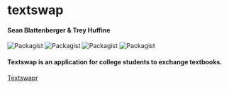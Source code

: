 # textswap
#### Sean Blattenberger & Trey Huffine

![Packagist](https://img.shields.io/badge/Angular-1.4.1-red.svg?style=flat-square) ![Packagist](https://img.shields.io/badge/Express-4.12.4-blue.svg?style=flat-square) ![Packagist](https://img.shields.io/badge/Node-0.12.4-green.svg?style=flat-square) ![Packagist](https://img.shields.io/badge/MongoDB-3.0.4-orange.svg?style=flat-square)

#### Textswap is an application for college students to exchange textbooks.

[Textswapr](http://textswapr.com)
